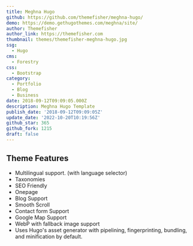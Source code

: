 ```yaml
---
title: Meghna Hugo
github: https://github.com/themefisher/meghna-hugo/
demo: https://demo.gethugothemes.com/meghna/site/
author: Themefisher
author_link: https://themefisher.com
thumbnail: themes/themefisher-meghna-hugo.jpg
ssg:
  - Hugo
cms:
  - Forestry
css:
  - Bootstrap
category:
  - Portfolio
  - Blog
  - Business
date: 2018-09-12T09:09:05.000Z
description: Meghna Hugo Template
publish_date: '2018-09-12T09:09:05Z'
update_date: '2022-10-20T10:19:56Z'
github_star: 365
github_fork: 1215
draft: false
---
```

## Theme Features

- Multilingual support. (with language selector)
- Taxonomies
- SEO Friendly
- Onepage
- Blog Support
- Smooth Scroll
- Contact form Support
- Google Map Support
- WebP with fallback image support
- Uses Hugo's asset generator with pipelining, fingerprinting, bundling, and minification by default.

